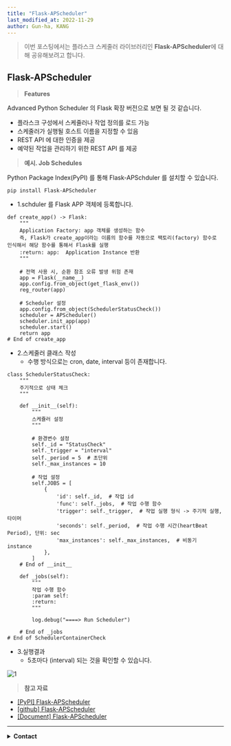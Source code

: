 ```yaml
---
title: "Flask-APScheduler"
last_modified_at: 2022-11-29
author: Gun-ha, KANG
---
```


> 이번 포스팅에서는 플라스크 스케줄러 라이브러리인 **Flask-APScheduler**에 대해 공유해보려고 합니다.


## **Flask-APScheduler**

> **Features**   

Advanced Python Scheduler 의 Flask 확장 버전으로 보면 될 것 같습니다.  

* 플라스크 구성에서 스케줄러나 작업 정의를 로드 가능
* 스케줄러가 실행될 호스트 이름을 지정할 수 있음
* REST API 에 대한 인증을 제공
* 예약된 작업을 관리하기 위한 REST API 를 제공


> **예시. Job Schedules**

Python Package Index(PyPI) 를 통해 Flask-APSchduler 를 설치할 수 있습니다.  

```
pip install Flask-APScheduler
```  

* 1.schduler 를 Flask APP 객체에 등록합니다.

```  
def create_app() -> Flask:
    """
    Application Factory: app 객체를 생성하는 함수
    즉, Flask가 create_app이라는 이름의 함수를 자동으로 팩토리(factory) 함수로 인식해서 해당 함수를 통해서 Flask를 실행
    :return: app:  Application Instance 반환
    """

    # 전역 사용 시, 순환 참조 오류 발생 위험 존재
    app = Flask(__name__)
    app.config.from_object(get_flask_env())
    reg_router(app)

    # Scheduler 설정
    app.config.from_object(SchedulerStatusCheck())
    scheduler = APScheduler()
    scheduler.init_app(app)
    scheduler.start()
    return app
# End of create_app
```  

* 2.스케줄러 클래스 작성
  + 수행 방식으로는 cron, date, interval 등이 존재합니다.

```  
class SchedulerStatusCheck:
    """
    주기적으로 상태 체크
    """

    def __init__(self):
        """
        스케쥴러 설정
        """

        # 환경변수 설정
        self._id = "StatusCheck"
        self._trigger = "interval"
        self._period = 5  # 초단위
        self._max_instances = 10

        # 작업 설정
        self.JOBS = [
            {
                'id': self._id,  # 작업 id
                'func': self._jobs,  # 작업 수행 함수
                'trigger': self._trigger,  # 작업 실행 형식 -> 주기적 실행, 타이머
                'seconds': self._period,  # 작업 수행 시간(heartBeat Period), 단위: sec
                'max_instances': self._max_instances,  # 비동기 instance
            },
        ]
    # End of __init__

    def _jobs(self):
        """
        작업 수행 함수
        :param self:
        :return:
        """

        log.debug("====> Run Scheduler")

    # End of _jobs
# End of SchedulerContainerCheck
```  

* 3.실행결과  
  + 5초마다 (interval) 되는 것을 확인할 수 있습니다.

![1](https://user-images.githubusercontent.com/92897860/204421826-8ce8b5aa-33f4-4a6d-8267-a40f393601a8.png)


> **참고 자료**  

* [[PyPI] Flask-APScheduler](https://pypi.org/project/Flask-APScheduler/)
* [[github] Flask-APScheduler](https://github.com/viniciuschiele/flask-apscheduler)
* [[Document] Flask-APScheduler](https://viniciuschiele.github.io/flask-apscheduler/)

---

<details>
  <summary><b>Contact</b></summary>

<b>Author. </b>KangGunha

<b>Email. </b>zxcvbnm9931@epozen.com

</details>
